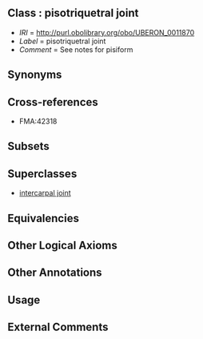 
## Class : pisotriquetral joint

 * *IRI* = http://purl.obolibrary.org/obo/UBERON_0011870
 * *Label* = pisotriquetral joint
 * *Comment* = See notes for pisiform

## Synonyms


## Cross-references

 * FMA:42318

## Subsets


## Superclasses

 * [intercarpal joint](../../UBERON/32/UBERON_0011132.md)

## Equivalencies


## Other Logical Axioms


## Other Annotations


## Usage


## External Comments

